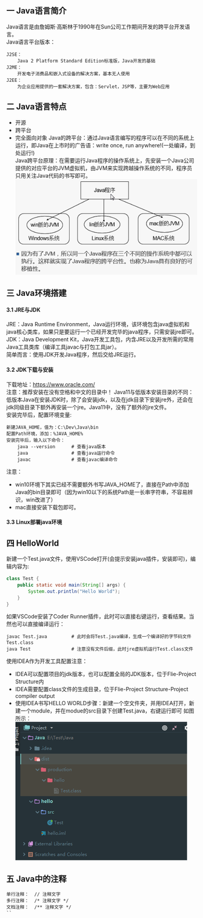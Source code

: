 ## 一 Java语言简介
Java语言是由詹姆斯·高斯林于1990年在Sun公司工作期间开发的跨平台开发语言。  
Java语言平台版本：
```
J2SE：
    Java 2 Platform Standard Edition标准版，Java开发的基础
J2ME：
    开发电子消费品和嵌入式设备的解决方案，基本无人使用
J2EE：
    为企业应用提供的一套解决方案，包含：Servlet，JSP等，主要为Web应用
```
## 二 Java语言特点
- 开源
- 跨平台
- 完全面向对象
Java的跨平台：通过Java语言编写的程序可以在不同的系统上运行，即Java在上市时的广告语：write once, run anywhere!(一处编译，到处运行!)  
Java跨平台原理：在需要运行Java程序的操作系统上，先安装一个Java公司提供的对应平台的JVM虚拟机，由JVM来实现跨越操作系统的不同，程序员只用关注Java代码的书写即可。  
![](/images/J2SE-简介-01.png)
## 三 Java环境搭建
#### 3.1 JRE与JDK
JRE：Java Runtime Environment，Java运行环境，该环境包含java虚拟机和java核心类库，如果只是要运行一个已经开发完毕的java程序，只需安装jre即可。  
JDK：Java Development Kit，Java开发工具包，内含JRE以及开发所需的常用Java工具类库（编译工具javac与打包工具jar）。  
简单而言：使用JDK开发Java程序，然后交给JRE运行。
#### 3.2 JDK下载与安装
下载地址：https://www.oracle.com/  
注意：推荐安装在没有空格和中文的目录中！
Java11与低版本安装目录的不同：低版本Java在安装JDK时，除了会安装jdk，以及在jdk目录下安装jre外，还会在jdk同级目录下额外再安装一个jre。Java11中，没有了额外的jre文件。  
安装完毕后，配置环境变量:
```
新建JAVA_HOME，值为：C:\Dev\Java\bin
配置Path环境，添加：%JAVA_HOME%
安装完毕后，输入以下命令：
    java --version      # 查看java版本
    java                # 查看java运行命令
    javac               # 查看javac编译命令
```
注意：
- win10环境下其实已经不需要额外书写JAVA_HOME了，直接在Path中添加Java的bin目录即可（因为win10以下的系统Path是一长串字符串，不容易辨识，win改进了）
- mac直接安装下载包即可。
#### 3.3 Linux部署java环境
## 四 HelloWorld
新建一个Test.java文件，使用VSCode打开(会提示安装java插件，安装即可)，编辑内容为:
```java
class Test {
    public static void main(String[] args) {
        System.out.println("Hello World");
    }
}
``` 
如果VSCode安装了Coder Runner插件，此时可以直接右键运行，查看结果。当然也可以直接编译运行：
```
javac Test.java         # 此时会将Test.java编译，生成一个编译好的字节码文件 Test.class
java Test               # 注意没有文件后缀，此时jre虚拟机运行Test.class文件
```
使用IDEA作为开发工具配置注意：
- IDEA可以配置项目的jdk版本，也可以配置全局的JDK版本，位于Flie-Project Structure内
- IDEA需要配置class文件的生成目录，位于Flie-Project Structure-Project compiler output
- 使用IDEA书写HELLO WORLD步骤：新建一个空文件夹，并用IDEA打开，新建一个module，并在modue的src目录下创建Test.java，右键运行即可
如图所示：
![](/images/J2SE-简介-02.png)
## 五 Java中的注释
```
单行注释：  // 注释文字
多行注释：  /* 注释文字 */
文档注释：  /** 注释文字 */
``
